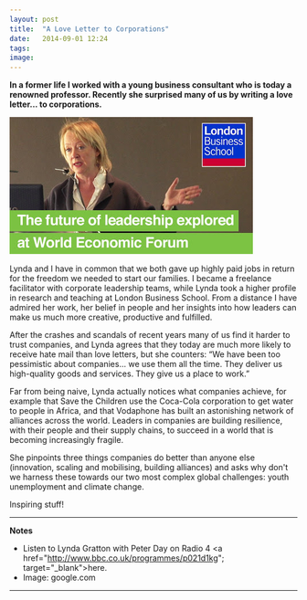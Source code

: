 ```yaml
---
layout: post
title:  "A Love Letter to Corporations"
date:   2014-09-01 12:24
tags: 
image:
---
```


**In a former life I worked with a young business consultant who is today a renowned professor. Recently she surprised many of us by writing a love letter... to corporations.**

![](/libb/images/lynda-gratton.jpg)

Lynda and I have in common that we both gave up highly paid jobs in return for the freedom we needed to start our families. I became a freelance facilitator with corporate leadership teams, while Lynda took a higher profile in research and teaching at London Business School. From a distance I have admired her work, her belief in people and her insights into how leaders can make us much more creative, productive and fulfilled.

After the crashes and scandals of recent years many of us find it harder to trust companies, and Lynda agrees that they today are much more likely to receive hate mail than love letters, but she counters: “We have been too pessimistic about companies... we use them all the time. They deliver us high-quality goods and services. They give us a place to work.”

Far from being naive, Lynda actually notices what companies achieve, for example that Save the Children use the Coca-Cola corporation to get water to people in Africa, and that Vodaphone has built an astonishing network of alliances across the world. Leaders in companies are building resilience, with their people and their supply chains, to succeed in a world that is becoming increasingly fragile. 

She pinpoints three things companies do better than anyone else (innovation, scaling and mobilising, building alliances) and asks why don't we harness these towards our two most complex global challenges: youth unemployment and climate change.

Inspiring stuff! 

__________________
<b>Notes</b>  
* Listen to Lynda Gratton with Peter Day on Radio 4 <a href="http://www.bbc.co.uk/programmes/p021d1kg"; target="_blank">here</a>.  
* Image: google.com

__________________










